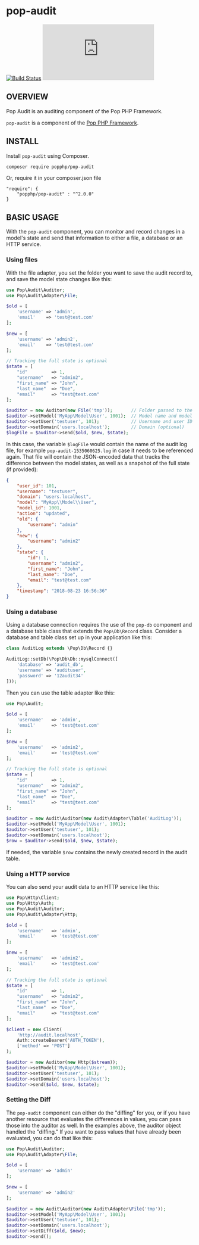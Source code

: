 pop-audit
=========

[![Build Status](https://github.com/popphp/pop-audit/workflows/phpunit/badge.svg)](https://github.com/popphp/pop-audit/actions)
[![Coverage Status](http://cc.popphp.org/coverage.php?comp=pop-audit)](http://cc.popphp.org/pop-audit/)

OVERVIEW
--------
Pop Audit is an auditing component of the Pop PHP Framework.

`pop-audit` is a component of the [Pop PHP Framework](http://www.popphp.org/).

INSTALL
-------

Install `pop-audit` using Composer.

    composer require popphp/pop-audit

Or, require it in your composer.json file

    "require": {
        "popphp/pop-audit" : "^2.0.0"
    }

BASIC USAGE
-----------

With the `pop-audit` component, you can monitor and record changes in a model's
state and send that information to either a file, a database or an HTTP service.

### Using files

With the file adapter, you set the folder you want to save the audit record to,
and save the model state changes like this:

```php
use Pop\Audit\Auditor;
use Pop\Audit\Adapter\File;

$old = [
    'username' => 'admin',
    'email'    => 'test@test.com'
];

$new = [
    'username' => 'admin2',
    'email'    => 'test@test.com'
];

// Tracking the full state is optional
$state = [
    "id"         => 1,
    "username"   => "admin2",
    "first_name" => "John",
    "last_name"  => "Doe",
    "email"      => "test@test.com"
];

$auditor = new Auditor(new File('tmp'));       // Folder passed to the File adapter
$auditor->setModel('MyApp\Model\User', 1001);  // Model name and model ID
$auditor->setUser('testuser', 101);            // Username and user ID that made the change (optional)
$auditor->setDomain('users.localhost');        // Domain (optional)
$logFile = $auditor->send($old, $new, $state);
```

In this case, the variable `$logFile` would contain the name of the audit log file,
for example `pop-audit-1535060625.log` in case it needs to be referenced again.
That file will contain the JSON-encoded data that tracks the difference between the
model states, as well as a snapshot of the full state (if provided):

```json
{
    "user_id": 101,
    "username": "testuser",
    "domain": "users.localhost",
    "model": "MyApp\\Model\\User",
    "model_id": 1001,
    "action": "updated",
    "old": {
        "username": "admin"
    },
    "new": {
        "username": "admin2"
    },
    "state": {
        "id": 1,
        "username": "admin2",
        "first_name": "John",
        "last_name": "Doe",
        "email": "test@test.com"
    },
    "timestamp": "2018-08-23 16:56:36"
}
```

### Using a database

Using a database connection requires the use of the `pop-db` component and a database table class
that extends the `Pop\Db\Record` class. Consider a database and table class set up in your
application like this:

```php
class AuditLog extends \Pop\Db\Record {}

AuditLog::setDb(\Pop\Db\Db::mysqlConnect([
    'database' => 'audit_db',
    'username' => 'audituser',
    'password' => '12audit34'
]));
```

Then you can use the table adapter like this:

```php
use Pop\Audit;

$old = [
    'username'   => 'admin',
    'email'      => 'test@test.com'
];

$new = [
    'username'   => 'admin2',
    'email'      => 'test@test.com'
];

// Tracking the full state is optional
$state = [
    "id"         => 1,
    "username"   => "admin2",
    "first_name" => "John",
    "last_name"  => "Doe",
    "email"      => "test@test.com"
];

$auditor = new Audit\Auditor(new Audit\Adapter\Table('AuditLog'));
$auditor->setModel('MyApp\Model\User', 1001);
$auditor->setUser('testuser', 101);
$auditor->setDomain('users.localhost');
$row = $auditor->send($old, $new, $state);
```

If needed, the variable `$row` contains the newly created record in the audit table.

### Using a HTTP service

You can also send your audit data to an HTTP service like this:

```php
use Pop\Http\Client;
use Pop\Http\Auth;
use Pop\Audit\Auditor;
use Pop\Audit\Adapter\Http;

$old = [
    'username'   => 'admin',
    'email'      => 'test@test.com'
];

$new = [
    'username'   => 'admin2',
    'email'      => 'test@test.com'
];

// Tracking the full state is optional
$state = [
    "id"         => 1,
    "username"   => "admin2",
    "first_name" => "John",
    "last_name"  => "Doe",
    "email"      => "test@test.com"
];

$client = new Client(
    'http://audit.localhost',
    Auth::createBearer('AUTH_TOKEN'),
    ['method' => 'POST']
);

$auditor = new Auditor(new Http($stream));
$auditor->setModel('MyApp\Model\User', 1001);
$auditor->setUser('testuser', 101);
$auditor->setDomain('users.localhost');
$auditor->send($old, $new, $state);
```

### Setting the Diff

The `pop-audit` component can either do the "diffing" for you, or if you have another
resource that evaluates the differences in values, you can pass those into the auditor as well.
In the examples above, the auditor object handled the "diffing." If you want to pass
values that have already been evaluated, you can do that like this:

```php
use Pop\Audit\Auditor;
use Pop\Audit\Adapter\File;

$old = [
    'username' => 'admin'
];

$new = [
    'username' => 'admin2'
];

$auditor = new Audit\Auditor(new Audit\Adapter\File('tmp'));
$auditor->setModel('MyApp\Model\User', 1001);
$auditor->setUser('testuser', 101);
$auditor->setDomain('users.localhost');
$auditor->setDiff($old, $new);
$auditor->send();
```
